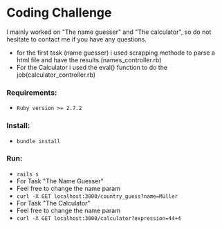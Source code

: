 # Coding Challenge
I mainly worked on "The name guesser" and "The calculator", so do not hesitate to contact me if you have any questions.
- for the first task (name guesser) i used scrapping methode to parse a html file and have the results.(names_controller.rb)
- For the Calculator i used the eval() function to do the job(calculator_controller.rb)

### Requirements:
 - `Ruby version >= 2.7.2`

### Install:
 - `bundle install`

### Run:
 - `rails s`
 - For Task "The Name Guesser"
 - Feel free to change the name param
 - `curl -X GET localhost:3000/country_guess?name=Müller`
 - For Task "The Calculator"
 - Feel free to change the name param
 - `curl -X GET localhost:3000/calculator?expression=44+4`

